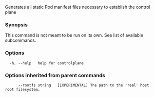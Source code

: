 
Generates all static Pod manifest files necessary to establish the control plane

### Synopsis

This command is not meant to be run on its own. See list of available subcommands.

### Options

```
  -h, --help   help for controlplane
```

### Options inherited from parent commands

```
      --rootfs string   [EXPERIMENTAL] The path to the 'real' host root filesystem.
```

